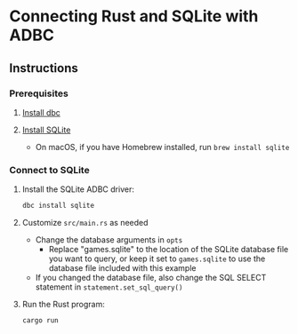 <!--
Copyright 2025 Columnar Technologies Inc.

Licensed under the Apache License, Version 2.0 (the "License");
you may not use this file except in compliance with the License.
You may obtain a copy of the License at

    http://www.apache.org/licenses/LICENSE-2.0

Unless required by applicable law or agreed to in writing, software
distributed under the License is distributed on an "AS IS" BASIS,
WITHOUT WARRANTIES OR CONDITIONS OF ANY KIND, either express or implied.
See the License for the specific language governing permissions and
limitations under the License.
-->

# Connecting Rust and SQLite with ADBC

## Instructions

### Prerequisites

1. [Install dbc](https://docs.columnar.tech/dbc/getting_started/installation/)

1. [Install SQLite](https://www.sqlite.org/download.html)
   - On macOS, if you have Homebrew installed, run `brew install sqlite`

### Connect to SQLite

1. Install the SQLite ADBC driver:

   ```sh
   dbc install sqlite
   ```

1. Customize `src/main.rs` as needed
   - Change the database arguments in `opts`
     - Replace "games.sqlite" to the location of the SQLite database file you want to query, or keep it set to `games.sqlite` to use the database file included with this example
   - If you changed the database file, also change the SQL SELECT statement in `statement.set_sql_query()`

1. Run the Rust program:

   ```sh
   cargo run
   ```
